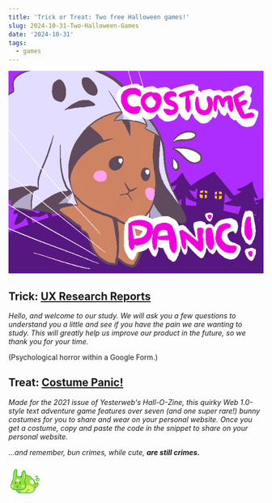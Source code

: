 ```yaml
---
title: 'Trick or Treat: Two free Halloween games!'
slug: 2024-10-31-Two-Halloween-Games
date: '2024-10-31'
tags:
  - games
---
```


![A rabbit jumping out of a costume: text is Costume Panic!](./Costume_Panic.png)

## Trick: [UX Research Reports](https://forms.gle/CCtHDUcm3bSWmQuQ8)

_Hello, and welcome to our study. We will ask you a few questions to understand you a little and see if you have the pain we are wanting to study. This will greatly help us improve our product in the future, so we thank you for your time._

(Psychological horror within a Google Form.)

## Treat: [Costume Panic!](https://illuminesce.itch.io/costume-panic)

_Made for the 2021 issue of Yesterweb's Hall-O-Zine, this quirky Web 1.0-style text adventure game features over seven (and one super rare!) bunny costumes for you to share and wear on your personal website. Once you get a costume, copy and paste the code in the snippet to share on your personal website._

_...and remember, bun crimes, while cute, **are still crimes.**_

![A lime green slime bunny.](./4_slime_bun.png)

